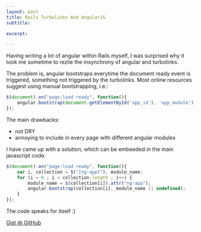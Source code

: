 ```yaml
---
layout: post
title: Rails Turbolinks And AngularJS
subtitle: 

excerpt: 

---
```



Having writing a lot of angular within Rails myself, I was surprised why it took me sometime to rezlie the insynchrony of angular and turbolinks.

The problem is, angular bootstraps everytime the document ready event is triggered, something not triggered by the turbolinks. Most online resources suggest using manual bootstrapping, i.e.:

~~~javascript
$(document).on("page:load ready", function(){
    angular.bootstrap(document.getElementById('app_id'), 'app_module'); 
});
~~~

The main drawbacks:

* not DRY
* annoying to include in every page with different angular modules

I have came up with a solution, which can be embeeded in the main javascript code:

~~~javascript
$(document).on("page:load ready", function(){
    var i, collection = $("[ng-app]"), module_name;
    for (i = 0 ; i < collection.length ; i++) {
        module_name = $(collection[i]).attr("ng-app");
        angular.bootstrap(collection[i], module_name || undefined);
    }
});
~~~

The code speaks for itself :)

<a href="https://gist.github.com/fyquah95/e655070cee89d52decb6" target="_blank">Gist @ GitHub</a>